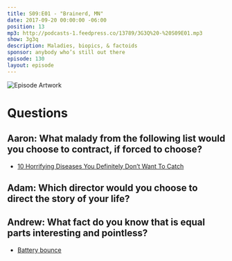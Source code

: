 ```yaml
---
title: S09:E01 - "Brainerd, MN"
date: 2017-09-20 00:00:00 -06:00
position: 13
mp3: http://podcasts-1.feedpress.co/13789/3G3Q%20-%20S09E01.mp3
show: 3g3q
description: Maladies, biopics, & factoids
sponsor: anybody who’s still out there
episode: 130
layout: episode
---
```


![Episode Artwork](http://l.gdwn.co/4fOZQx.jpg)

# Questions 

## Aaron: What malady from the following list would you choose to contract, if forced to choose? 
* [10 Horrifying Diseases You Definitely Don’t Want To Catch](http://listverse.com/2014/02/15/10-diseases-or-disorders-you-never-want-to-get/)

## Adam: Which director would you choose to direct the story of your life?

## Andrew: What fact do you know that is equal parts interesting and pointless?
* [Battery bounce](https://www.geek.com/science/why-do-dead-alkaline-batteries-bounce-1603759/)

